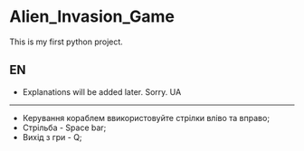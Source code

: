 # Alien_Invasion_Game
This is my first python project.

EN
--------------------------------------
- Explanations will be added later. Sorry.
UA 
--------------------------------------
- Керування кораблем ввикористовуйте стрiлки влiво та вправо;
- Стрiльба - Space bar;
- Вихід з гри - Q;


